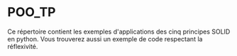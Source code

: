 # POO_TP
Ce répertoire contient les exemples d'applications des cinq principes SOLID en python. 
Vous trouverez aussi un exemple de code respectant la réflexivité.
